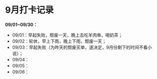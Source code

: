 # 9月打卡记录

**09/01~09/30：**

- 09/01：早起失败，颓废一天，晚上去吃羊肉串，喝奶茶；
- 09/02：轮休，早上下雨，晚上下雨，颓废一天；
- 09/03：早起失败（为昨天的颓废买单，遂决定，9月份剩下的时间不看小说）；
- 09/04：
- 09/05：
- 09/06：